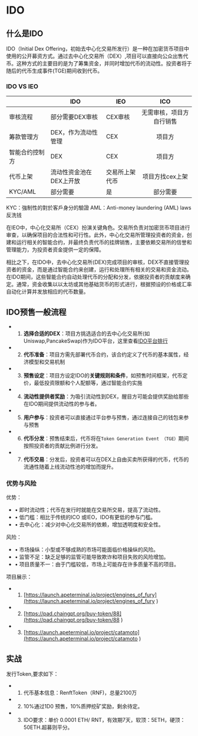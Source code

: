 # IDO 

## 什么是IDO
IDO（Initial Dex Offering，初始去中心化交易所发行）是一种在加密货币项目中使用的公开募资方式。通过去中心化交易所（DEX）,项目可以直接向公众出售代币。这种方式的主要目的是为了筹集资金，并同时增加代币的流动性。投资者将于随后的代币生成事件(TGE)期间收到代币。


### IDO VS IEO

|  | IDO | IEO | ICO |
| --- | --- | --- | :-: |
| 审核流程 | 部分需要DEX审核 | CEX审核 | 无需审核，项目方自行销售 |
| 筹款管理方 | DEX，作为流动性管理 | CEX | 项目方 |
| 智能合约控制方 | DEX | CEX | 项目方 |
| 代币上架 | 流动性资金池在DEX上开放 | 交易所上架代币 | 项目方找cex上架 |
| KYC/AML | 部分需要 | 是 | 部分需要 |

KYC：強制性的對於客戶身分的驗證
AML：Anti-money laundering (AML) laws 反洗钱

在IEO中，中心化交易所（CEX）扮演关键角色。交易所负责对加密货币项目进行审查，以确保项目的合法性和可行性。此外，中心化交易所管理投资者的资金，创建和运行相关的智能合约，并最终负责代币的挂牌销售，主要依赖交易所的信誉和管理能力，为投资者资金提供一定的保障。

相比之下，在IDO中，去中心化交易所(DEX)完成项目的审核，DEX不直接管理投资者的资金，而是通过智能合约来创建，运行和处理所有相关的交易和资金流动。在IDO期间，这些智能合约自动处理代币的分配和分发，依据投资者的贡献度来确定。通常，资金收集以以太坊或其他基础货币的形式进行，根据预设的价格或汇率自动化计算并发放相应的代币数量。

## IDO预售一般流程

- 1. **选择合适的DEX**：项目方挑选适合的去中心化交易所(如Uniswap,PancakeSwap)作为IDO平台，这里查看[IDO平台排行](https://cryptorank.io/ido-platforms-roi)
- 2. **代币准备**：项目方需先部署代币合约，该合约定义了代币的基本属性，经济模型和交易机制
- 3. **预售设定**：项目方设定IDO的**关键规则和条件**，如预售时间框架，代币定价，最低投资限额和个人配额等，通过智能合约实施
- 4. **流动性提供者奖励**：为吸引流动性到DEX，醒目方可能会提供奖励给那些在IDO期间提供流动性的参与者。
- 5. **用户参与**：投资者可以直接通过平台参与预售，通过连接自己的钱包来参与预售
- 6. **代币分发**：预售结束后，代币将在`Token Generation Event （TGE）`期间按照投资者的贡献比例进行分发。
- 7. **代币交易**：分发后，投资者可以在DEX上自由买卖所获得的代币，代币的流通性随着上线流动性池的增加而提升。

### 优势与风险
优势：

- • 即时流动性；代币在发行时就能在交易所交易，提高了流动性。
- • 低门槛：相比于传统的ICO 或IEO，IDO有更低的参与门槛。
- • 去中心化：减少对中心化交易所的依赖，增加透明度和安全性。

风险：

- • 市场操纵：小型或不够成熟的市场可能面临价格操纵的风险。
- • 监管不足：缺乏足够的监管可能导致欺诈和项目失败的风险增加。
- • 项目质量不一：由于门槛较低，市场上可能存在许多质量不高的项目。

项目展示：

- 1. [https://launch.apeterminal.io/project/engines_of_fury](https://launch.apeterminal.io/project/engines_of_fury
)
- 2. [https://pad.chaingpt.org/buy-token/88](https://pad.chaingpt.org/buy-token/88
)
- 3. [https://aunch.apeterminal.io/project/catamoto](https://aunch.apeterminal.io/project/catamoto
)


## 实战

发行Token,要求如下：

- 1. 代币基本信息：RenftToken（RNF)，总量2100万
- 2. 10%通过1D0 预售，10%质押挖矿奖励，剩余待定。
- 3. IDO要求：单价 0.0001 ETH/ RNT，有效期7天，软顶：5ETH，硬顶：50ETH.超募则平分。

